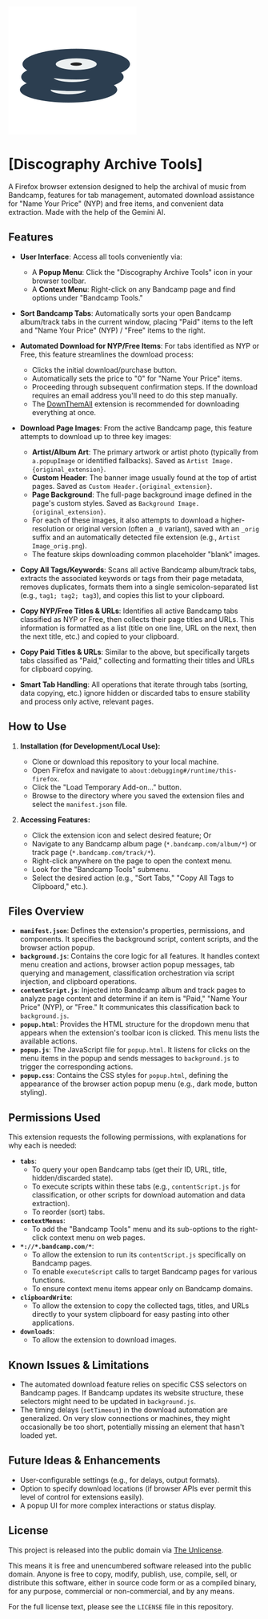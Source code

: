 ![Discography Archive Tools Logo](./logo.svg)
# [Discography Archive Tools]

A Firefox browser extension designed to help the archival of music from Bandcamp, features for tab management, automated download assistance for "Name Your Price" (NYP) and free items, and convenient data extraction. Made with the help of the Gemini AI.

## Features

* **User Interface**: Access all tools conveniently via:
    * A **Popup Menu**: Click the "Discography Archive Tools" icon in your browser toolbar.
    * A **Context Menu**: Right-click on any Bandcamp page and find options under "Bandcamp Tools."

* **Sort Bandcamp Tabs**: Automatically sorts your open Bandcamp album/track tabs in the current window, placing "Paid" items to the left and "Name Your Price" (NYP) / "Free" items to the right.

* **Automated Download for NYP/Free Items**: For tabs identified as NYP or Free, this feature streamlines the download process:
    * Clicks the initial download/purchase button.
    * Automatically sets the price to "0" for "Name Your Price" items.
    * Proceeding through subsequent confirmation steps. If the download requires an email address you'll need to do this step manually.
    * The [DownThemAll](https://addons.mozilla.org/en-US/firefox/addon/downthemall/) extension is recommended for downloading everything at once.

* **Download Page Images**: From the active Bandcamp page, this feature attempts to download up to three key images:
    * **Artist/Album Art**: The primary artwork or artist photo (typically from `a.popupImage` or identified fallbacks). Saved as `Artist Image.{original_extension}`.
    * **Custom Header**: The banner image usually found at the top of artist pages. Saved as `Custom Header.{original_extension}`.
    * **Page Background**: The full-page background image defined in the page's custom styles. Saved as `Background Image.{original_extension}`.
    * For each of these images, it also attempts to download a higher-resolution or original version (often a `_0` variant), saved with an `_orig` suffix and an automatically detected file extension (e.g., `Artist Image_orig.png`).
    * The feature skips downloading common placeholder "blank" images.

* **Copy All Tags/Keywords**: Scans all active Bandcamp album/track tabs, extracts the associated keywords or tags from their page metadata, removes duplicates, formats them into a single semicolon-separated list (e.g., `tag1; tag2; tag3`), and copies this list to your clipboard.

* **Copy NYP/Free Titles & URLs**: Identifies all active Bandcamp tabs classified as NYP or Free, then collects their page titles and URLs. This information is formatted as a list (title on one line, URL on the next, then the next title, etc.) and copied to your clipboard.

* **Copy Paid Titles & URLs**: Similar to the above, but specifically targets tabs classified as "Paid," collecting and formatting their titles and URLs for clipboard copying.

* **Smart Tab Handling**: All operations that iterate through tabs (sorting, data copying, etc.) ignore hidden or discarded tabs to ensure stability and process only active, relevant pages.

## How to Use

1.  **Installation (for Development/Local Use):**
    * Clone or download this repository to your local machine.
    * Open Firefox and navigate to `about:debugging#/runtime/this-firefox`.
    * Click the "Load Temporary Add-on..." button.
    * Browse to the directory where you saved the extension files and select the `manifest.json` file.

2.  **Accessing Features:**
    * Click the extension icon and select desired feature; Or
    * Navigate to any Bandcamp album page (`*.bandcamp.com/album/*`) or track page (`*.bandcamp.com/track/*`).
    * Right-click anywhere on the page to open the context menu.
    * Look for the "Bandcamp Tools" submenu.
    * Select the desired action (e.g., "Sort Tabs," "Copy All Tags to Clipboard," etc.).

## Files Overview

* **`manifest.json`**: Defines the extension's properties, permissions, and components. It specifies the background script, content scripts, and the browser action popup.
* **`background.js`**: Contains the core logic for all features. It handles context menu creation and actions, browser action popup messages, tab querying and management, classification orchestration via script injection, and clipboard operations.
* **`contentScript.js`**: Injected into Bandcamp album and track pages to analyze page content and determine if an item is "Paid," "Name Your Price" (NYP), or "Free." It communicates this classification back to `background.js`.
* **`popup.html`**: Provides the HTML structure for the dropdown menu that appears when the extension's toolbar icon is clicked. This menu lists the available actions.
* **`popup.js`**: The JavaScript file for `popup.html`. It listens for clicks on the menu items in the popup and sends messages to `background.js` to trigger the corresponding actions.
* **`popup.css`**: Contains the CSS styles for `popup.html`, defining the appearance of the browser action popup menu (e.g., dark mode, button styling).

## Permissions Used

This extension requests the following permissions, with explanations for why each is needed:

* **`tabs`**:
    * To query your open Bandcamp tabs (get their ID, URL, title, hidden/discarded state).
    * To execute scripts within these tabs (e.g., `contentScript.js` for classification, or other scripts for download automation and data extraction).
    * To reorder (sort) tabs.
* **`contextMenus`**:
    * To add the "Bandcamp Tools" menu and its sub-options to the right-click context menu on web pages.
* **`*://*.bandcamp.com/*`**:
    * To allow the extension to run its `contentScript.js` specifically on Bandcamp pages.
    * To enable `executeScript` calls to target Bandcamp pages for various functions.
    * To ensure context menu items appear only on Bandcamp domains.
* **`clipboardWrite`**:
    * To allow the extension to copy the collected tags, titles, and URLs directly to your system clipboard for easy pasting into other applications.
* **`downloads`**:
    * To allow the extension to download images.

## Known Issues & Limitations
* The automated download feature relies on specific CSS selectors on Bandcamp pages. If Bandcamp updates its website structure, these selectors might need to be updated in `background.js`.
* The timing delays (`setTimeout`) in the download automation are generalized. On very slow connections or machines, they might occasionally be too short, potentially missing an element that hasn't loaded yet.

## Future Ideas & Enhancements
* User-configurable settings (e.g., for delays, output formats).
* Option to specify download locations (if browser APIs ever permit this level of control for extensions easily).
* A popup UI for more complex interactions or status display.

## License
This project is released into the public domain via [The Unlicense](https://unlicense.org/).

This means it is free and unencumbered software released into the public domain. Anyone is free to copy, modify, publish, use, compile, sell, or distribute this software, either in source code form or as a compiled binary, for any purpose, commercial or non-commercial, and by any means.

For the full license text, please see the `LICENSE` file in this repository.
